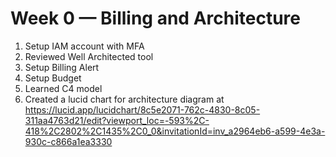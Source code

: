 # Week 0 — Billing and Architecture

1. Setup IAM account with MFA
2. Reviewed Well Architected tool
3. Setup Billing Alert
4. Setup Budget
5. Learned C4 model
6. Created a lucid chart for architecture diagram at https://lucid.app/lucidchart/8c5e2071-762c-4830-8c05-311aa4763d21/edit?viewport_loc=-593%2C-418%2C2802%2C1435%2C0_0&invitationId=inv_a2964eb6-a599-4e3a-930c-c866a1ea3330

